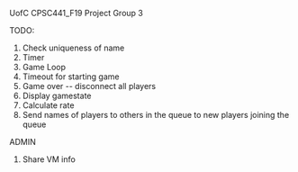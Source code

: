 UofC CPSC441_F19 Project Group 3

TODO:

1. Check uniqueness of name
2. Timer
3. Game Loop
4. Timeout for starting game
5. Game over -- disconnect all players
6. Display gamestate
7. Calculate rate
8. Send names of players to others in the queue to new players joining the queue


ADMIN

1. Share VM info
